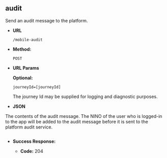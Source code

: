 audit
----
Send an audit message to the platform.
  
* **URL**

  `/mobile-audit`

* **Method:**
  
  `POST`

*  **URL Params**

   **Optional:**
 
   `journeyId=[journeyId]`
   
   The journey Id may be supplied for logging and diagnostic purposes.
     
*  **JSON**

The contents of the audit message. The NINO of the user who is logged-in to the app will be added to the audit message before it is sent
to the platform audit service.

```json

```

* **Success Response:**

  * **Code:** 204 


